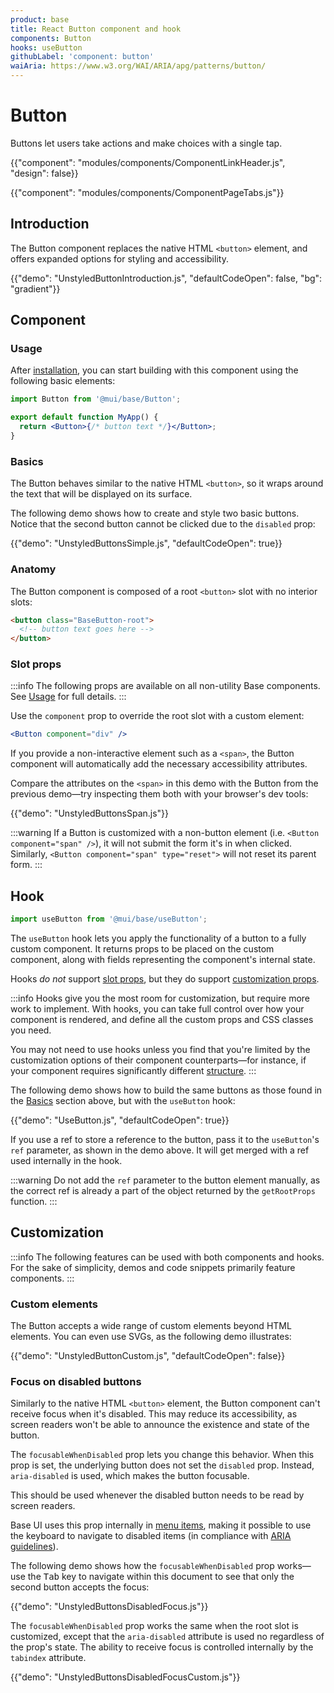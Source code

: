 ```yaml
---
product: base
title: React Button component and hook
components: Button
hooks: useButton
githubLabel: 'component: button'
waiAria: https://www.w3.org/WAI/ARIA/apg/patterns/button/
---
```


# Button

<p class="description">Buttons let users take actions and make choices with a single tap.</p>

{{"component": "modules/components/ComponentLinkHeader.js", "design": false}}

{{"component": "modules/components/ComponentPageTabs.js"}}

## Introduction

The Button component replaces the native HTML `<button>` element, and offers expanded options for styling and accessibility.

{{"demo": "UnstyledButtonIntroduction.js", "defaultCodeOpen": false, "bg": "gradient"}}

## Component

### Usage

After [installation](/base/getting-started/installation/), you can start building with this component using the following basic elements:

```jsx
import Button from '@mui/base/Button';

export default function MyApp() {
  return <Button>{/* button text */}</Button>;
}
```

### Basics

The Button behaves similar to the native HTML `<button>`, so it wraps around the text that will be displayed on its surface.

The following demo shows how to create and style two basic buttons.
Notice that the second button cannot be clicked due to the `disabled` prop:

{{"demo": "UnstyledButtonsSimple.js", "defaultCodeOpen": true}}

### Anatomy

The Button component is composed of a root `<button>` slot with no interior slots:

```html
<button class="BaseButton-root">
  <!-- button text goes here -->
</button>
```

### Slot props

:::info
The following props are available on all non-utility Base components.
See [Usage](/base/getting-started/usage/) for full details.
:::

Use the `component` prop to override the root slot with a custom element:

```jsx
<Button component="div" />
```

If you provide a non-interactive element such as a `<span>`, the Button component will automatically add the necessary accessibility attributes.

Compare the attributes on the `<span>` in this demo with the Button from the previous demo—try inspecting them both with your browser's dev tools:

{{"demo": "UnstyledButtonsSpan.js"}}

:::warning
If a Button is customized with a non-button element (i.e. `<Button component="span" />`), it will not submit the form it's in when clicked.
Similarly, `<Button component="span" type="reset">` will not reset its parent form.
:::

## Hook

```js
import useButton from '@mui/base/useButton';
```

The `useButton` hook lets you apply the functionality of a button to a fully custom component.
It returns props to be placed on the custom component, along with fields representing the component's internal state.

Hooks _do not_ support [slot props](#slot-props), but they do support [customization props](#customization).

:::info
Hooks give you the most room for customization, but require more work to implement.
With hooks, you can take full control over how your component is rendered, and define all the custom props and CSS classes you need.

You may not need to use hooks unless you find that you're limited by the customization options of their component counterparts—for instance, if your component requires significantly different [structure](#anatomy).
:::

The following demo shows how to build the same buttons as those found in the [Basics](#basics) section above, but with the `useButton` hook:

{{"demo": "UseButton.js", "defaultCodeOpen": true}}

If you use a ref to store a reference to the button, pass it to the `useButton`'s `ref` parameter, as shown in the demo above.
It will get merged with a ref used internally in the hook.

:::warning
Do not add the `ref` parameter to the button element manually, as the correct ref is already a part of the object returned by the `getRootProps` function.
:::

## Customization

:::info
The following features can be used with both components and hooks.
For the sake of simplicity, demos and code snippets primarily feature components.
:::

### Custom elements

The Button accepts a wide range of custom elements beyond HTML elements.
You can even use SVGs, as the following demo illustrates:

{{"demo": "UnstyledButtonCustom.js", "defaultCodeOpen": false}}

### Focus on disabled buttons

Similarly to the native HTML `<button>` element, the Button component can't receive focus when it's disabled.
This may reduce its accessibility, as screen readers won't be able to announce the existence and state of the button.

The `focusableWhenDisabled` prop lets you change this behavior.
When this prop is set, the underlying button does not set the `disabled` prop.
Instead, `aria-disabled` is used, which makes the button focusable.

This should be used whenever the disabled button needs to be read by screen readers.

Base UI uses this prop internally in [menu items](/base/react-menu/), making it possible to use the keyboard to navigate to disabled items (in compliance with [ARIA guidelines](https://www.w3.org/WAI/ARIA/apg/practices/keyboard-interface/#x6-7-focusability-of-disabled-controls)).

The following demo shows how the `focusableWhenDisabled` prop works—use the <kbd class="key">Tab</kbd> key to navigate within this document to see that only the second button accepts the focus:

{{"demo": "UnstyledButtonsDisabledFocus.js"}}

The `focusableWhenDisabled` prop works the same when the root slot is customized, except that the `aria-disabled` attribute is used no regardless of the prop's state.
The ability to receive focus is controlled internally by the `tabindex` attribute.

{{"demo": "UnstyledButtonsDisabledFocusCustom.js"}}

